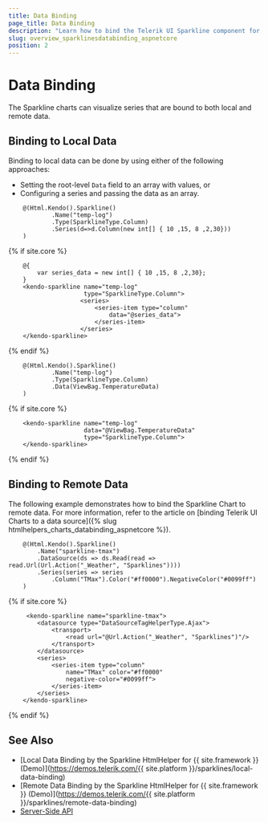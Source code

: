 ```yaml
---
title: Data Binding
page_title: Data Binding
description: "Learn how to bind the Telerik UI Sparkline component for {{ site.framework }} to data."
slug: overview_sparklinesdatabinding_aspnetcore
position: 2
---
```


# Data Binding

The Sparkline charts can visualize series that are bound to both local and remote data.

## Binding to Local Data

Binding to local data can be done by using either of the following approaches:

* Setting the root-level `Data` field to an array with values, or
* Configuring a series and passing the data as an array.

```HtmlHelper
    @(Html.Kendo().Sparkline()
            .Name("temp-log")
            .Type(SparklineType.Column)
            .Series(d=>d.Column(new int[] { 10 ,15, 8 ,2,30}))
    )
```
{% if site.core %}
```TagHelper
    @{
        var series_data = new int[] { 10 ,15, 8 ,2,30};
    }
    <kendo-sparkline name="temp-log"
                     type="SparklineType.Column">
                    <series>
                        <series-item type="column"
                            data="@series_data">
                        </series-item>
                    </series>
    </kendo-sparkline>
```
{% endif %}

```HtmlHelper
    @(Html.Kendo().Sparkline()
            .Name("temp-log")
            .Type(SparklineType.Column)
            .Data(ViewBag.TemperatureData)
    )
```
{% if site.core %}
```TagHelper
    <kendo-sparkline name="temp-log"
                     data="@ViewBag.TemperatureData"
                     type="SparklineType.Column">
    </kendo-sparkline>
```
{% endif %}

## Binding to Remote Data

The following example demonstrates how to bind the Sparkline Chart to remote data. For more information, refer to the article on [binding Telerik UI Charts to a data source]({% slug htmlhelpers_charts_databinding_aspnetcore %}).

```HtmlHelper
    @(Html.Kendo().Sparkline()
        .Name("sparkline-tmax")
        .DataSource(ds => ds.Read(read => read.Url(Url.Action("_Weather", "Sparklines"))))
        .Series(series => series
            .Column("TMax").Color("#ff0000").NegativeColor("#0099ff")
    )
```
{% if site.core %}
```TagHelper
     <kendo-sparkline name="sparkline-tmax">
        <datasource type="DataSourceTagHelperType.Ajax">
            <transport>
                <read url="@Url.Action("_Weather", "Sparklines")"/>
            </transport>
        </datasource>
        <series>
            <series-item type="column"
                name="TMax" color="#ff0000"
                negative-color="#0099ff">
            </series-item>
        </series>
    </kendo-sparkline>
```
{% endif %}

## See Also

* [Local Data Binding by the Sparkline HtmlHelper for {{ site.framework }} (Demo)](https://demos.telerik.com/{{ site.platform }}/sparklines/local-data-binding)
* [Remote Data Binding by the Sparkline HtmlHelper for {{ site.framework }} (Demo)](https://demos.telerik.com/{{ site.platform }}/sparklines/remote-data-binding)
* [Server-Side API](/api/sparkline)
